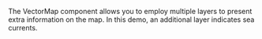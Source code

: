 The VectorMap component allows you to&nbsp;employ multiple layers to&nbsp;present extra information on&nbsp;the map. In&nbsp;this demo, an&nbsp;additional layer indicates sea currents.
<!--split-->